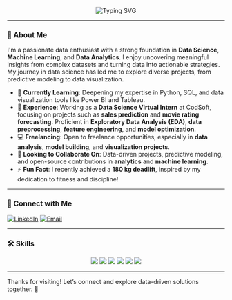 <p align="center">
  <img src="https://readme-typing-svg.demolab.com?font=Fira+Code&size=24&pause=1000&color=F7591D&width=435&lines=Hi,+I+am+Girish+Kumar;Welcome+to+my+GitHub+Profile!" alt="Typing SVG" />
</p>

---

### 👋 About Me
I'm a passionate data enthusiast with a strong foundation in **Data Science**, **Machine Learning**, and **Data Analytics**. I enjoy uncovering meaningful insights from complex datasets and turning data into actionable strategies. My journey in data science has led me to explore diverse projects, from predictive modeling to data visualization.

- 🌱 **Currently Learning**: Deepening my expertise in Python, SQL, and data visualization tools like Power BI and Tableau.
- 💼 **Experience**: Working as a **Data Science Virtual Intern** at CodSoft, focusing on projects such as **sales prediction** and **movie rating forecasting**. Proficient in **Exploratory Data Analysis (EDA)**, **data preprocessing**, **feature engineering**, and **model optimization**.
- 💻 **Freelancing**: Open to freelance opportunities, especially in **data analysis**, **model building**, and **visualization projects**.
- 💞️ **Looking to Collaborate On**: Data-driven projects, predictive modeling, and open-source contributions in **analytics** and **machine learning**.
- ⚡ **Fun Fact**: I recently achieved a **180 kg deadlift**, inspired by my dedication to fitness and discipline!

---

### 🔗 Connect with Me
[![LinkedIn](https://img.shields.io/badge/LinkedIn-Connect-blue?style=flat&logo=linkedin)](https://www.linkedin.com/in/gkb6201/) 
[![Email](https://img.shields.io/badge/Email-girish119628@gmail.com-orange?style=flat&logo=gmail)](mailto:girish119628@gmail.com)

---

### 🛠️ Skills
<p align="center">
  <img src="https://img.shields.io/badge/-Python-3776AB?style=for-the-badge&logo=python&logoColor=white" />
  <img src="https://img.shields.io/badge/-MySQL-4479A1?style=for-the-badge&logo=mysql&logoColor=white" />
  <img src="https://img.shields.io/badge/-Excel-217346?style=for-the-badge&logo=microsoft-excel&logoColor=white" />
  <img src="https://img.shields.io/badge/-Machine%20Learning-FF6F00?style=for-the-badge&logo=tensorflow&logoColor=white" />
  <img src="https://img.shields.io/badge/-Power%20BI-F2C811?style=for-the-badge&logo=power-bi&logoColor=black" />
  <img src="https://img.shields.io/badge/-Business%20Statistics-808080?style=for-the-badge&logo=chart-bar&logoColor=white" />
</p>

---

Thanks for visiting! Let’s connect and explore data-driven solutions together. 🚀
